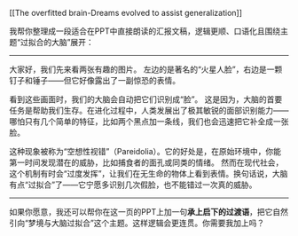 [[The overfitted brain-Dreams evolved to assist generalization]]





我帮你整理成一段适合在PPT中直接朗读的汇报文稿，逻辑更顺、口语化且围绕主题“过拟合的大脑”展开：

---

大家好，我们先来看两张有趣的图片。
左边的是著名的“火星人脸”，右边是一颗钉子和锤子——但它好像露出了一副惊恐的表情。

看到这些画面时，我们的大脑会自动把它们识别成“脸”。
这是因为，大脑的首要任务是帮助我们生存。在进化过程中，人类发展出了极其敏锐的面部识别能力——哪怕只有几个简单的特征，比如两个黑点加一条线，我们也会迅速把它补全成一张脸。

这种现象被称为“空想性视错”（Pareidolia）。它的好处是，在原始环境中，你能第一时间发现潜在的威胁，比如捕食者的面孔或同类的情绪。
然而在现代社会，这个机制有时会“过度发挥”，让我们在无生命的物体上看到表情。换句话说，大脑有点“过拟合”了——它宁愿多识别几次假脸，也不能错过一次真的威胁。

---

如果你愿意，我还可以帮你在这一页的PPT上加一句**承上启下的过渡语**，把它自然引向“梦境与大脑过拟合”这个主题。这样逻辑会更连贯。你需要我加上吗？
